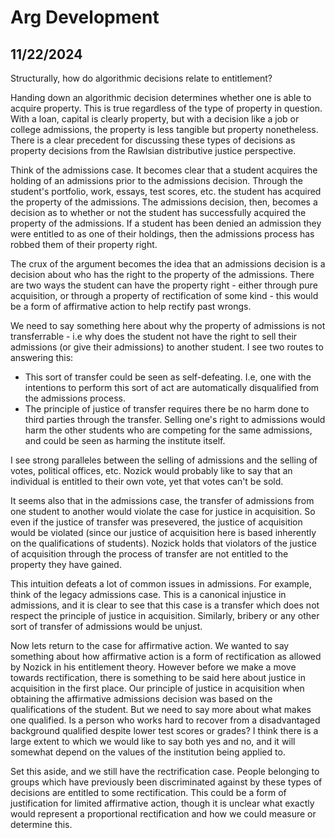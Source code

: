 # Arg Development

## 11/22/2024

Structurally, how do algorithmic decisions relate to entitlement?

Handing down an algorithmic decision determines whether one is able to acquire property. This is true regardless of the type of property in question. With a loan, capital is clearly property, but with a decision like a job or college admissions, the property is less tangible but property nonetheless. There is a clear precedent for discussing these types of decisions as property decisions from the Rawlsian distributive justice perspective. 

Think of the admissions case. It becomes clear that a student acquires the holding of an admissions prior to the admissions decision. Through the student's portfolio, work, essays, test scores, etc. the student has acquired the property of the admissions. The admissions decision, then, becomes a decision as to whether or not the student has successfully acquired the property of the admissions. If a student has been denied an admission they were entitled to as one of their holdings, then the admissions process has robbed them of their property right. 

The crux of the argument becomes the idea that an admissions decision is a decision about who has the right to the property of the admissions. There are two ways the student can have the property right - either through pure acquisition, or through a property of rectification of some kind - this would be a form of affirmative action to help rectify past wrongs.

We need to say something here about why the property of admissions is not transferrable - i.e why does the student not have the right to sell their admissions (or give their admissions) to another student. I see two routes to answering this:
 - This sort of transfer could be seen as self-defeating. I.e, one with the intentions to perform this sort of act are automatically disqualified from the admissions process.
 - The principle of justice of transfer requires there be no harm done to third parties through the transfer. Selling one's right to admissions would harm the other students who are competing for the same admissions, and could be seen as harming the institute itself.

I see strong paralleles between the selling of admissions and the selling of votes, political offices, etc. Nozick would probably like to say that an individual is entitled to their own vote, yet that votes can't be sold.

It seems also that in the admissions case, the transfer of admissions from one student to another would violate the case for justice in acquisition. So even if the justice of transfer was presevered, the justice of acquisition would be violated (since our justice of acquisition here is based inherently on the qualifications of students). Nozick holds that violators of the justice of acquisition through the process of transfer are not entitled to the property they have gained.

This intuition defeats a lot of common issues in admissions. For example, think of the legacy admissions case. This is a canonical injustice in admissions, and it is clear to see that this case is a transfer which does not respect the principle of justice in acquisition. Similarly, bribery or any other sort of transfer of admissions would be unjust.

Now lets return to the case for affirmative action. We wanted to say something about how affirmative action is a form of rectification as allowed by Nozick in his entitlement theory. However before we make a move towards rectification, there is something to be said here about justice in acquisition in the first place. Our principle of justice in acquisition when obtaining the affirmative admissions decision was based on the qualifications of the student. But we need to say more about what makes one qualified. Is a person who works hard to recover from a disadvantaged background qualified despite lower test scores or grades? I think there is a large extent to which we would like to say both yes and no, and it will somewhat depend on the values of the institution being applied to.

Set this aside, and we still have the rectrification case. People belonging to groups which have previously been discriminated against by these types of decisions are entitled to some rectification. This could be a form of justification for limited affirmative action, though it is unclear what exactly would represent a proportional rectification and how we could measure or determine this.

